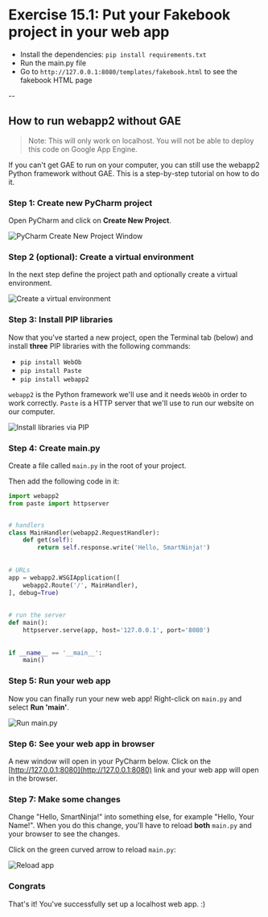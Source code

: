 # Exercise 15.1: Put your Fakebook project in your web app

- Install the dependencies: `pip install requirements.txt`
- Run the main.py file
- Go to `http://127.0.0.1:8080/templates/fakebook.html` to see the fakebook HTML page

--

## How to run webapp2 without GAE

> Note: This will only work on localhost. You will not be able to deploy this code on Google App Engine.

If you can't get GAE to run on your computer, you can still use the webapp2 Python framework without GAE. This is a step-by-step tutorial on how to do it.

### Step 1: Create new PyCharm project

Open PyCharm and click on **Create New Project**.

![PyCharm Create New Project Window](https://storage.googleapis.com/smartninja/pycharm-create-new-project-1543538360.png)

### Step 2 (optional): Create a virtual environment

In the next step define the project path and optionally create a virtual environment.

![Create a virtual environment](https://storage.googleapis.com/smartninja/pycharm-venv-path-1543538516.png)

### Step 3: Install PIP libraries

Now that you've started a new project, open the Terminal tab (below) and install **three** PIP libraries with the following commands:

- `pip install WebOb`
- `pip install Paste`
- `pip install webapp2`

`webapp2` is the Python framework we'll use and it needs `WebOb` in order to work correctly. `Paste` is a HTTP server that we'll use to run our website on our computer.

![Install libraries via PIP](https://storage.googleapis.com/smartninja/install-pip-libs-1543538743.png)

### Step 4: Create main.py

Create a file called `main.py` in the root of your project.

Then add the following code in it:

``` python
import webapp2
from paste import httpserver


# handlers
class MainHandler(webapp2.RequestHandler):
    def get(self):
        return self.response.write('Hello, SmartNinja!')
	
	
# URLs
app = webapp2.WSGIApplication([
    webapp2.Route('/', MainHandler),
], debug=True)
	
	
# run the server
def main():
    httpserver.serve(app, host='127.0.0.1', port='8080')
	
	
if __name__ == '__main__':
    main()
```

### Step 5: Run your web app

Now you can finally run your new web app! Right-click on `main.py` and select **Run 'main'**.

![Run main.py](https://storage.googleapis.com/smartninja/run-main-pycharm-1543538963.png)

### Step 6: See your web app in browser

A new window will open in your PyCharm below. Click on the [http://127.0.0.1:8080](http://127.0.0.1:8080) link and your 
web app will open in the browser.

### Step 7: Make some changes

Change "Hello, SmartNinja!" into something else, for example "Hello, Your Name!". When you do this change, you'll have 
to reload **both** `main.py` and your browser to see the changes. 

Click on the green curved arrow to reload `main.py`:

![Reload app](https://storage.googleapis.com/smartninja/pycharm-reload-app-1543539316.png)

### Congrats

That's it! You've successfully set up a localhost web app. :)
